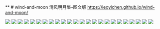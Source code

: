 ** # wind-and-moon
清风明月集-图文版
https://leoyichen.github.io/wind-and-moon/



![](https://github.com/LeoYiChen/wind-and-moon/blob/master/%E6%B8%85%E9%A3%8E%E6%98%8E%E6%9C%88%E9%9B%86-cover.jpg)
![](https://github.com/LeoYiChen/wind-and-moon/blob/master/%E4%B8%83%E8%A8%80.%E5%86%AC%E6%9C%AB%E6%98%A5%E5%88%9D.Glencoe%E4%B8%80%E6%97%A5%E6%B8%B8.jpg)
![](https://github.com/LeoYiChen/wind-and-moon/blob/master/%E5%85%AB%E5%A3%B0%E7%94%98%E5%B7%9E.%E6%B8%85%E7%A7%8B%E6%80%80%E5%8F%A4-0.jpg)
![](https://github.com/LeoYiChen/wind-and-moon/blob/master/%E5%8D%9C%E7%AE%97%E5%AD%90.%E5%88%9D%E6%98%A5%E9%9B%A8%E6%B0%B4.%E4%B8%89%E5%8D%81%E8%80%8C%E7%AB%8B.JPG)
![](https://github.com/LeoYiChen/wind-and-moon/blob/master/%E5%A6%82%E6%A2%A6%E4%BB%A4-%E5%BF%86%E7%8E%84%E5%A5%98%E8%A5%BF%E6%B8%B8%E8%AE%B0.jpg)
![](https://github.com/LeoYiChen/wind-and-moon/blob/master/%E5%B0%8F%E8%BD%A9%E7%AA%97%E7%A7%8B%E5%8F%B6%E5%85%A5%2B.jpg)
![](https://github.com/LeoYiChen/wind-and-moon/blob/master/%E5%B0%8F%E8%BD%A9%E7%AA%97%E7%A7%8B%E5%8F%B6%E5%85%A5-96dpi.jpg)
![](https://github.com/LeoYiChen/wind-and-moon/blob/master/%E6%91%B8%E9%B1%BC%E5%84%BF.%E4%B9%8C%E8%A1%A3%E5%B7%B7.jpg)
![](https://github.com/LeoYiChen/wind-and-moon/blob/master/%E6%98%8E%E6%9C%88%E5%A4%9C%E5%B0%8F%E5%AE%A3%E7%AA%97_02.JPG)
![](https://github.com/LeoYiChen/wind-and-moon/blob/master/%E6%98%8E%E6%9C%88%E5%A4%9C%E5%B0%8F%E5%AE%A3%E7%AA%97_13.JPG)
![](https://github.com/LeoYiChen/wind-and-moon/blob/master/%E6%B0%B4%E8%B0%83%E6%AD%8C%E5%A4%B4.%20G12%208QQ%20.Hogmanay-1.jpg)
![](https://github.com/LeoYiChen/wind-and-moon/blob/master/%E6%B0%B4%E8%B0%83%E6%AD%8C%E5%A4%B4.%20G12%208QQ%20.Hogmanay.jpg)
![](https://github.com/LeoYiChen/wind-and-moon/blob/master/%E6%B0%B4%E8%B0%83%E6%AD%8C%E5%A4%B4.%20G12%208QQ%20.maingate-Hogmanay.jpg)
![](https://github.com/LeoYiChen/wind-and-moon/blob/master/%E6%B8%85%E9%A3%8E%E6%98%8E%E6%9C%88%E9%9B%86-%E5%9B%BE%E6%96%87%E7%89%88%20%E5%85%AB%E5%A3%B0%E7%94%98%E5%B7%9E.%E6%B8%85%E7%A7%8B%E6%80%80%E5%8F%A4.jpg)
![](https://github.com/LeoYiChen/wind-and-moon/blob/master/%E6%B8%85%E9%A3%8E%E6%98%8E%E6%9C%88%E9%9B%86-%E5%9B%BE%E6%96%87%E7%89%88%20%E5%BF%B5%E5%A5%B4%E5%A8%87.%20from%20Autumn%20to%20Spring.jpg)
![](https://github.com/LeoYiChen/wind-and-moon/blob/master/%E6%B8%85%E9%A3%8E%E6%98%8E%E6%9C%88%E9%9B%86-%E5%9B%BE%E6%96%87%E7%89%88%20%E6%9C%A8%E5%85%B0%E8%8A%B1%E4%BB%A4.%E6%8B%9F%E5%8F%A4%E5%86%B3%E7%BB%9D%E8%AF%8D.Scottish%20Spring-02.jpg)
![](https://github.com/LeoYiChen/wind-and-moon/blob/master/%E6%B8%85%E9%A3%8E%E6%98%8E%E6%9C%88%E9%9B%86-%E5%9B%BE%E6%96%87%E7%89%88%20%E6%9C%A8%E5%85%B0%E8%8A%B1%E4%BB%A4.%E6%8B%9F%E5%8F%A4%E5%86%B3%E7%BB%9D%E8%AF%8D.Scottish%20Spring-02.jpg)
![](https://github.com/LeoYiChen/wind-and-moon/blob/master/%E6%B8%85%E9%A3%8E%E6%98%8E%E6%9C%88%E9%9B%86-%E5%9B%BE%E6%96%87%E7%89%88%20%E6%B1%9F%E5%9F%8E%E5%AD%90-%E4%B8%AD%E7%A7%8B-Scotland-Highland.jpg)
![](https://github.com/LeoYiChen/wind-and-moon/raw/master/%E6%B8%85%E9%A3%8E%E6%98%8E%E6%9C%88%E9%9B%86-%E5%9B%BE%E6%96%87%E7%89%88%20%E6%B1%9F%E5%9F%8E%E5%AD%90-%E4%B8%AD%E7%A7%8B-Scotland-Highland.jpg)
![](https://github.com/LeoYiChen/wind-and-moon/blob/master/%E6%B8%85%E9%A3%8E%E6%98%8E%E6%9C%88%E9%9B%86-%E5%9B%BE%E6%96%87%E7%89%88-2011-Aug-06-07%E8%A5%BF%E5%B2%AD%E9%9B%AA%E5%B1%B1-%E6%B7%B1%E6%B6%A7%E4%B8%80%E9%9D%92%E7%81%AF.jpg)
![](https://github.com/LeoYiChen/wind-and-moon/blob/master/%E6%B8%85%E9%A3%8E%E6%98%8E%E6%9C%88%E9%9B%86-%E5%9B%BE%E6%96%87%E7%89%88-2010-Apr-04%20%E5%A4%A9%E5%BA%9C%E5%B9%BF%E5%9C%BA%2B%E9%94%A6%E9%87%8C%2B%E6%9C%88%E6%96%9C%E9%94%A6%E9%87%8C.jpg)
![](https://github.com/LeoYiChen/wind-and-moon/blob/master/%E6%B8%85%E9%A3%8E%E6%98%8E%E6%9C%88%E9%9B%86-%E5%9B%BE%E6%96%87%E7%89%88-2010-Apr-04%20%E5%A4%A9%E5%BA%9C%E5%B9%BF%E5%9C%BA%2B%E9%94%A6%E9%87%8C%2B%E6%9C%88%E6%96%9C%E9%94%A6%E9%87%8C_1.jpg)
![](https://github.com/LeoYiChen/wind-and-moon/blob/master/%E6%B8%85%E9%A3%8E%E6%98%8E%E6%9C%88%E9%9B%86-%E5%9B%BE%E6%96%87%E7%89%88-2011-Aug-06-07%E8%A5%BF%E5%B2%AD%E9%9B%AA%E5%B1%B1-%E6%B7%B1%E6%B6%A7%E4%B8%80%E9%9D%92%E7%81%AF.jpg)
![](https://github.com/LeoYiChen/wind-and-moon/blob/master/%E6%B8%85%E9%A3%8E%E6%98%8E%E6%9C%88%E9%9B%86-%E5%9B%BE%E6%96%87%E7%89%88-%5B%E5%8D%9C%E7%AE%97%E5%AD%90%5D%202009%20Spring-2.JPG)

